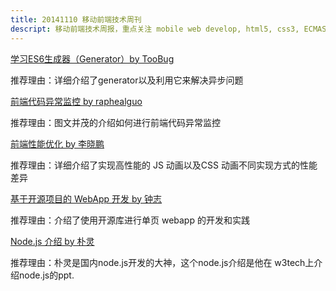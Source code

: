 ```yaml
---
title: 20141110 移动前端技术周刊
descript: 移动前端技术周报，重点关注 mobile web develop, html5, css3, ECMAScript 6, node.js 等前沿技术。
---
```


[学习ES6生成器（Generator）by TooBug](http://www.toobug.net/article/learning_es6_generator.html)

推荐理由：详细介绍了generator以及利用它来解决异步问题

[前端代码异常监控 by raphealguo](http://rapheal.sinaapp.com/2014/11/06/javascript-error-monitor/)

推荐理由：图文并茂的介绍如何进行前端代码异常监控

[前端性能优化 by 李晓鹏](http://devconf.qiniudn.com/%E5%89%8D%E7%AB%AF%E6%80%A7%E8%83%BD%E4%BC%98%E5%8C%96.pdf)

推荐理由：详细介绍了实现高性能的 JS 动画以及CSS 动画不同实现方式的性能差异

[基于开源项目的 WebApp 开发 by 钟志](http://devconf.qiniudn.com/%E5%9F%BA%E4%BA%8E%E5%BC%80%E6%BA%90%E9%A1%B9%E7%9B%AE%E7%9A%84WebApp%E5%BC%80%E5%8F%91.pdf)

推荐理由：介绍了使用开源库进行单页 webapp 的开发和实践

[Node.js 介绍 by 朴灵](http://devconf.qiniudn.com/Node_Introduction.pdf)

推荐理由：朴灵是国内node.js开发的大神，这个node.js介绍是他在 w3tech上介绍node.js的ppt.
